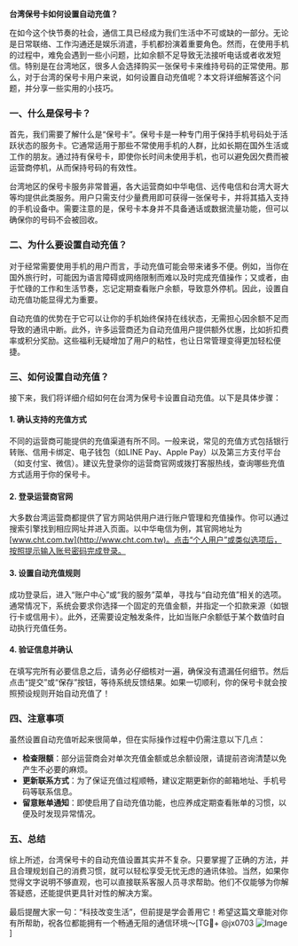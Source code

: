 **台湾保号卡如何设置自动充值？**

在如今这个快节奏的社会，通信工具已经成为我们生活中不可或缺的一部分。无论是日常联络、工作沟通还是娱乐消遣，手机都扮演着重要角色。然而，在使用手机的过程中，难免会遇到一些小问题，比如余额不足导致无法接听电话或者收发短信。特别是在台湾地区，很多人会选择购买一张保号卡来维持号码的正常使用。那么，对于台湾的保号卡用户来说，如何设置自动充值呢？本文将详细解答这个问题，并分享一些实用的小技巧。

### 一、什么是保号卡？

首先，我们需要了解什么是“保号卡”。保号卡是一种专门用于保持手机号码处于活跃状态的服务卡。它通常适用于那些不常使用手机的人群，比如长期在国外生活或工作的朋友。通过持有保号卡，即使你长时间未使用手机，也可以避免因欠费而被运营商停机，从而保持号码的有效性。

台湾地区的保号卡服务非常普遍，各大运营商如中华电信、远传电信和台湾大哥大等均提供此类服务。用户只需支付少量费用即可获得一张保号卡，并将其插入支持的手机设备中。需要注意的是，保号卡本身并不具备通话或数据流量功能，但可以确保你的号码不会被回收。

### 二、为什么要设置自动充值？

对于经常需要使用手机的用户而言，手动充值可能会带来诸多不便。例如，当你在国外旅行时，可能因为语言障碍或网络限制而难以及时完成充值操作；又或者，由于忙碌的工作和生活节奏，忘记定期查看账户余额，导致意外停机。因此，设置自动充值功能显得尤为重要。

自动充值的优势在于它可以让你的手机始终保持在线状态，无需担心因余额不足而导致的通讯中断。此外，许多运营商还为自动充值用户提供额外优惠，比如折扣费率或积分奖励。这些福利无疑增加了用户的粘性，也让日常管理变得更加轻松便捷。

### 三、如何设置自动充值？

接下来，我们将详细介绍如何在台湾为保号卡设置自动充值。以下是具体步骤：

#### 1. 确认支持的充值方式

不同的运营商可能提供的充值渠道有所不同。一般来说，常见的充值方式包括银行转账、信用卡绑定、电子钱包（如LINE Pay、Apple Pay）以及第三方支付平台（如支付宝、微信）。建议先登录你的运营商官网或拨打客服热线，查询哪些充值方式适用于你的保号卡。

#### 2. 登录运营商官网

大多数台湾运营商都提供了官方网站供用户进行账户管理和充值操作。你可以通过搜索引擎找到相应网址并进入页面。以中华电信为例，其官网地址为 [www.cht.com.tw](http://www.cht.com.tw)。点击“个人用户”或类似选项后，按照提示输入账号密码完成登录。

#### 3. 设置自动充值规则

成功登录后，进入“账户中心”或“我的服务”菜单，寻找与“自动充值”相关的选项。通常情况下，系统会要求你选择一个固定的充值金额，并指定一个扣款来源（如银行卡或信用卡）。此外，还需要设定触发条件，比如当账户余额低于某个数值时自动执行充值任务。

#### 4. 验证信息并确认

在填写完所有必要信息之后，请务必仔细核对一遍，确保没有遗漏任何细节。然后点击“提交”或“保存”按钮，等待系统反馈结果。如果一切顺利，你的保号卡就会按照预设规则开始自动充值了！

### 四、注意事项

虽然设置自动充值听起来很简单，但在实际操作过程中仍需注意以下几点：

- **检查限额**：部分运营商会对单次充值金额或总余额设限，请提前咨询清楚以免产生不必要的麻烦。
- **更新联系方式**：为了保证充值过程顺畅，建议定期更新你的邮箱地址、手机号码等联系信息。
- **留意账单通知**：即使启用了自动充值功能，也应养成定期查看账单的习惯，以便及时发现异常情况。

### 五、总结

综上所述，台湾保号卡的自动充值设置其实并不复杂。只要掌握了正确的方法，并且合理规划自己的消费习惯，就可以轻松享受无忧无虑的通讯体验。当然，如果你觉得文字说明不够直观，也可以直接联系客服人员寻求帮助。他们不仅能够为你解答疑惑，还能提供更具针对性的解决方案。

最后提醒大家一句：“科技改变生活”，但前提是学会善用它！希望这篇文章能对你有所帮助，祝各位都能拥有一个畅通无阻的通信环境～[TG💪+ @jx0703 ![Image](https://github.com/user-attachments/assets/dbca1d08-cadb-493c-b0ec-ad6f7a83f270)]